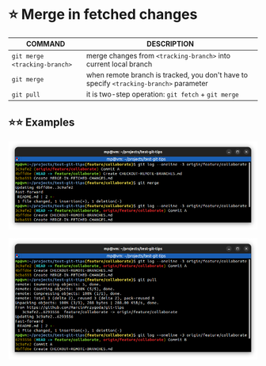 # ⭐ Merge in fetched changes

| COMMAND                       | DESCRIPTION                                                                            |
| ----------------------------- | -------------------------------------------------------------------------------------- |
| `git merge <tracking-branch>` | merge changes from `<tracking-branch>` into current local branch                       |
| `git merge`                   | when remote branch is tracked, you don't have to specify `<tracking-branch>` parameter |
| `git pull`                    | it is two-step operation: `git fetch` + `git merge`                                    |

## ⭐⭐ Examples

![](images/git-merge-tracking-branch.png)

![](images/git-pull.png)
